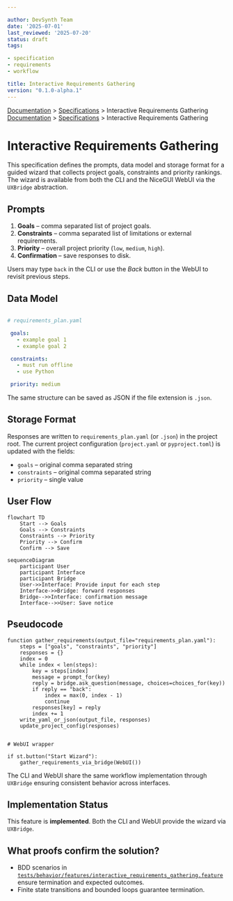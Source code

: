 ```yaml
---

author: DevSynth Team
date: '2025-07-01'
last_reviewed: '2025-07-20'
status: draft
tags:

- specification
- requirements
- workflow

title: Interactive Requirements Gathering
version: "0.1.0-alpha.1"
---
```

<div class="breadcrumbs">
<a href="../index.md">Documentation</a> &gt; <a href="index.md">Specifications</a> &gt; Interactive Requirements Gathering
</div>

<div class="breadcrumbs">
<a href="../index.md">Documentation</a> &gt; <a href="index.md">Specifications</a> &gt; Interactive Requirements Gathering
</div>

# Interactive Requirements Gathering

This specification defines the prompts, data model and storage format for a guided wizard that collects project goals, constraints and priority rankings. The wizard is available from both the CLI and the NiceGUI WebUI via the `UXBridge` abstraction.

## Prompts

1. **Goals** – comma separated list of project goals.
2. **Constraints** – comma separated list of limitations or external requirements.
3. **Priority** – overall project priority (`low`, `medium`, `high`).
4. **Confirmation** – save responses to disk.


Users may type `back` in the CLI or use the *Back* button in the WebUI to revisit previous steps.

## Data Model

```yaml

# requirements_plan.yaml

 goals:
   - example goal 1
   - example goal 2

 constraints:
   - must run offline
   - use Python

 priority: medium
```

The same structure can be saved as JSON if the file extension is `.json`.

## Storage Format

Responses are written to `requirements_plan.yaml` (or `.json`) in the project root. The current project configuration (`project.yaml` or `pyproject.toml`) is updated with the fields:

- `goals` – original comma separated string
- `constraints` – original comma separated string
- `priority` – single value


## User Flow

<!-- Diagram: Wizard flowchart -->

```mermaid
flowchart TD
    Start --> Goals
    Goals --> Constraints
    Constraints --> Priority
    Priority --> Confirm
    Confirm --> Save
```

<!-- Diagram: Wizard interaction sequence -->

```mermaid
sequenceDiagram
    participant User
    participant Interface
    participant Bridge
    User->>Interface: Provide input for each step
    Interface->>Bridge: forward responses
    Bridge-->>Interface: confirmation message
    Interface-->>User: Save notice
```

## Pseudocode

```pseudocode
function gather_requirements(output_file="requirements_plan.yaml"):
    steps = ["goals", "constraints", "priority"]
    responses = {}
    index = 0
    while index < len(steps):
        key = steps[index]
        message = prompt_for(key)
        reply = bridge.ask_question(message, choices=choices_for(key))
        if reply == "back":
            index = max(0, index - 1)
            continue
        responses[key] = reply
        index += 1
    write_yaml_or_json(output_file, responses)
    update_project_config(responses)
```

```pseudocode

# WebUI wrapper

if st.button("Start Wizard"):
    gather_requirements_via_bridge(WebUI())
```

The CLI and WebUI share the same workflow implementation through `UXBridge` ensuring consistent behavior across interfaces.
## Implementation Status

This feature is **implemented**. Both the CLI and WebUI provide the wizard via
`UXBridge`.

## What proofs confirm the solution?
- BDD scenarios in [`tests/behavior/features/interactive_requirements_gathering.feature`](../../tests/behavior/features/interactive_requirements_gathering.feature) ensure termination and expected outcomes.
- Finite state transitions and bounded loops guarantee termination.
